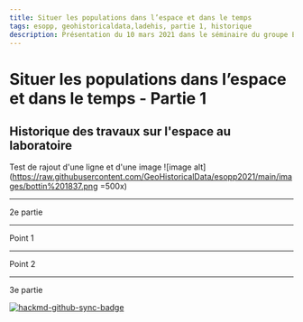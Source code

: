 ```yaml
---
title: Situer les populations dans l’espace et dans le temps
tags: esopp, geohistoricaldata,ladehis, partie 1, historique
description: Présentation du 10 mars 2021 dans le séminaire du groupe ESOPP
---
```


# Situer les populations dans l’espace et dans le temps - Partie 1

## Historique des travaux sur l'espace au laboratoire

Test de rajout d'une ligne et d'une image
![image alt](https://raw.githubusercontent.com/GeoHistoricalData/esopp2021/main/images/bottin%201837.png =500x)


---

2e partie

----

Point 1

----

Point 2

---

3e partie

[![hackmd-github-sync-badge](https://hackmd.io/k5x0vZDWQ7q8rwYRzrKj0Q/badge)](https://hackmd.io/k5x0vZDWQ7q8rwYRzrKj0Q)
